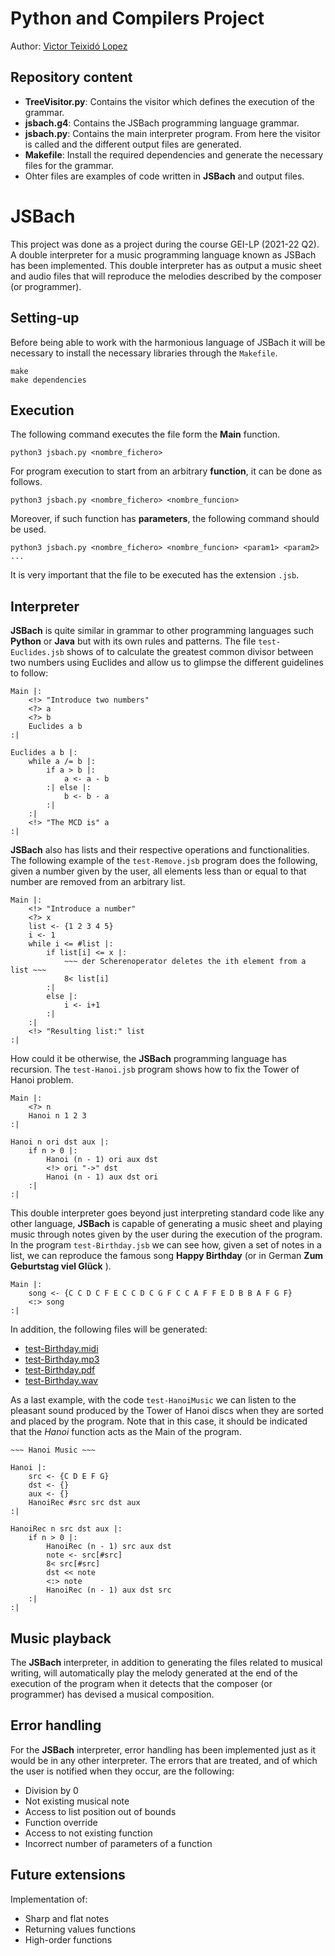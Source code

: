 Python and Compilers Project
===
Author: [Victor Teixidó Lopez](https://github.com/nemfey)

## Repository content
- **TreeVisitor.py**: Contains the visitor which defines the execution of the grammar.
- **jsbach.g4**: Contains the JSBach programming language grammar.
- **jsbach.py**: Contains the main interpreter program. From here the visitor is called and the different output files are generated.
- **Makefile**: Install the required dependencies and generate the necessary files for the grammar.
- Ohter files are examples of code written in **JSBach** and output files.

# JSBach
This project was done as a project during the course GEI-LP (2021-22 Q2). A double interpreter for a music programming language known as JSBach has been implemented. This double interpreter has as output a music sheet and audio files that will reproduce the melodies described by the composer (or programmer).

## Setting-up
Before being able to work with the harmonious language of JSBach it will be necessary to install the necessary libraries through the ```Makefile```.
```
make
make dependencies
```

## Execution
The following command executes the file form the **Main** function.
```
python3 jsbach.py <nombre_fichero>
```

For program execution to start from an arbitrary **function**, it can be done as follows.
```
python3 jsbach.py <nombre_fichero> <nombre_funcion>
```

Moreover, if such function has **parameters**, the following command should be used.
```
python3 jsbach.py <nombre_fichero> <nombre_funcion> <param1> <param2> ...
```

It is very important that the file to be executed has the extension ```.jsb```.

## Interpreter
**JSBach** is quite similar in grammar to other programming languages such **Python** or **Java** but with its own rules and patterns. The file ```test-Euclides.jsb``` shows of to calculate the greatest common divisor between two numbers using Euclides and allow us to glimpse the different guidelines to follow:
```
Main |:
    <!> "Introduce two numbers"
    <?> a
    <?> b
    Euclides a b
:|

Euclides a b |:
    while a /= b |:
        if a > b |:
            a <- a - b
        :| else |:
            b <- b - a
        :|
    :|
    <!> "The MCD is" a
:|
```

**JSBach** also has lists and their respective operations and functionalities. The following example of the ```test-Remove.jsb``` program does the following, given a number given by the user, all elements less than or equal to that number are removed from an arbitrary list.

```
Main |:
    <!> "Introduce a number"
    <?> x
    list <- {1 2 3 4 5}
    i <- 1
    while i <= #list |:
        if list[i] <= x |:
            ~~~ der Scherenoperator deletes the ith element from a list ~~~
            8< list[i] 
        :|
        else |:
            i <- i+1
        :|
    :|
    <!> "Resulting list:" list
:|
```

How could it be otherwise, the **JSBach** programming language has recursion. The ```test-Hanoi.jsb``` program shows how to fix the Tower of Hanoi problem.

```
Main |:
    <?> n
    Hanoi n 1 2 3
:|

Hanoi n ori dst aux |:
    if n > 0 |:
        Hanoi (n - 1) ori aux dst
        <!> ori "->" dst
        Hanoi (n - 1) aux dst ori
    :|
:|
```

This double interpreter goes beyond just interpreting standard code like any other language, **JSBach** is capable of generating a music sheet and playing music through notes given by the user during the execution of the program. In the program ```test-Birthday.jsb``` we can see how, given a set of notes in a list, we can reproduce the famous song **Happy Birthday** (or in German **Zum Geburtstag viel Glück** ).

```
Main |:
    song <- {C C D C F E C C D C G F C C A F F E D B B A F G F}
    <:> song
:|
```
In addition, the following files will be generated:
- [test-Birthday.midi](https://github.com/nemfey/jsbach/blob/main/test-Birthday.midi)
- [test-Birthday.mp3](https://github.com/nemfey/jsbach/blob/main/test-Birthday.mp3)
- [test-Birthday.pdf](https://github.com/nemfey/jsbach/blob/main/test-Birthday.pdf)
- [test-Birthday.wav](https://github.com/nemfey/jsbach/blob/main/test-Birthday.wav)

As a last example, with the code ```test-HanoiMusic``` we can listen to the pleasant sound produced by the Tower of Hanoi discs when they are sorted and placed by the program. Note that in this case, it should be indicated that the *Hanoi* function acts as the Main of the program.

```
~~~ Hanoi Music ~~~

Hanoi |:
    src <- {C D E F G}
    dst <- {}
    aux <- {}
    HanoiRec #src src dst aux
:|

HanoiRec n src dst aux |:
    if n > 0 |:
        HanoiRec (n - 1) src aux dst
        note <- src[#src]
        8< src[#src]
        dst << note
        <:> note
        HanoiRec (n - 1) aux dst src
    :|
:|
```

## Music playback
The **JSBach** interpreter, in addition to generating the files related to musical writing, will automatically play the melody generated at the end of the execution of the program when it detects that the composer (or programmer) has devised a musical composition.

## Error handling
For the **JSBach** interpreter, error handling has been implemented just as it would be in any other interpreter. The errors that are treated, and of which the user is notified when they occur, are the following:
- Division by 0
- Not existing musical note
- Access to list position out of bounds
- Function override
- Access to not existing function
- Incorrect number of parameters of a function

## Future extensions
Implementation of:
- Sharp and flat notes
- Returning values functions
- High-order functions
